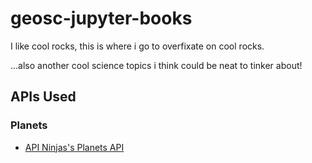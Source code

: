 # geosc-jupyter-books
I like cool rocks, this is where i go to overfixate on cool rocks.

...also another cool science topics i think could be neat to tinker about!

## APIs Used

### Planets 
- [API Ninjas's Planets API](https://api-ninjas.com/api/planets) 
